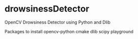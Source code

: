 # drowsinessDetector
OpenCV Drowsiness Detector using Python and Dlib

Packages to install
opencv-python
cmake
dlib
scipy
playground
